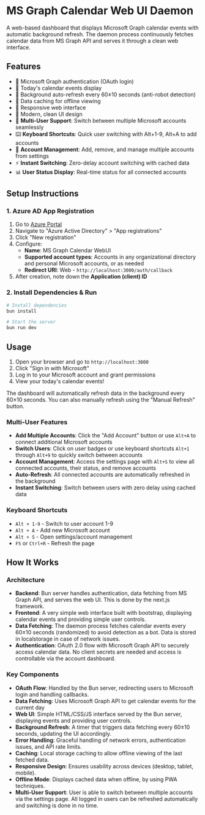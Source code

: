 # MS Graph Calendar Web UI Daemon

A web-based dashboard that displays Microsoft Graph calendar events with automatic background refresh. The daemon process continuously fetches calendar data from MS Graph API and serves it through a clean web interface.

## Features

- 🔐 Microsoft Graph authentication (OAuth login)
- 📅 Today's calendar events display  
- 🔄 Background auto-refresh every 60±10 seconds (anti-robot detection)
- 💾 Data caching for offline viewing
- 📱 Responsive web interface
- 🎨 Modern, clean UI design
- 👥 **Multi-User Support**: Switch between multiple Microsoft accounts seamlessly
- ⌨️ **Keyboard Shortcuts**: Quick user switching with Alt+1-9, Alt+A to add accounts
- 🔗 **Account Management**: Add, remove, and manage multiple accounts from settings
- ⚡ **Instant Switching**: Zero-delay account switching with cached data
- 📊 **User Status Display**: Real-time status for all connected accounts

## Setup Instructions

### 1. Azure AD App Registration

1. Go to [Azure Portal](https://portal.azure.com/)
2. Navigate to "Azure Active Directory" > "App registrations"
3. Click "New registration"
4. Configure:
   - **Name**: MS Graph Calendar WebUI
   - **Supported account types**: Accounts in any organizational directory and personal Microsoft accounts, or as needed
   - **Redirect URI**: Web - `http://localhost:3000/auth/callback`
5. After creation, note down the **Application (client) ID**

### 2. Install Dependencies & Run

```bash
# Install dependencies
bun install

# Start the server
bun run dev
```

## Usage

1. Open your browser and go to `http://localhost:3000`
2. Click "Sign in with Microsoft"
3. Log in to your Microsoft account and grant permissions
4. View your today's calendar events!

The dashboard will automatically refresh data in the background every 60±10 seconds. You can also manually refresh using the "Manual Refresh" button.

### Multi-User Features

- **Add Multiple Accounts**: Click the "Add Account" button or use `Alt+A` to connect additional Microsoft accounts
- **Switch Users**: Click on user badges or use keyboard shortcuts `Alt+1` through `Alt+9` to quickly switch between accounts
- **Account Management**: Access the settings page with `Alt+S` to view all connected accounts, their status, and remove accounts
- **Auto-Refresh**: All connected accounts are automatically refreshed in the background
- **Instant Switching**: Switch between users with zero delay using cached data

### Keyboard Shortcuts

- `Alt + 1-9` - Switch to user account 1-9
- `Alt + A` - Add new Microsoft account  
- `Alt + S` - Open settings/account management
- `F5` or `Ctrl+R` - Refresh the page

## How It Works

### Architecture

- **Backend**: Bun server handles authentication, data fetching from MS Graph API, and serves the web UI. This is done by the next.js framework.
- **Frontend**: A very simple web interface built with bootstrap, displaying calendar events and providing simple user controls.
- **Data Fetching**: The daemon process fetches calendar events every 60±10 seconds (randomized) to avoid detection as a bot. Data is stored in localstorage in case of network issues.
- **Authentication**: OAuth 2.0 flow with Microsoft Graph API to securely access calendar data. No client secrets are needed and access is controllable via the account dashboard.

### Key Components
- **OAuth Flow**: Handled by the Bun server, redirecting users to Microsoft login and handling callbacks.
- **Data Fetching**: Uses Microsoft Graph API to get calendar events for the current day
- **Web UI**: Simple HTML/CSS/JS interface served by the Bun server, displaying events and providing user controls.
- **Background Refresh**: A timer that triggers data fetching every 60±10 seconds, updating the UI accordingly.
- **Error Handling**: Graceful handling of network errors, authentication issues, and API rate limits.
- **Caching**: Local storage caching to allow offline viewing of the last fetched data.
- **Responsive Design**: Ensures usability across devices (desktop, tablet, mobile).
- **Offline Mode**: Displays cached data when offline, by using PWA techniques.
- **Multi-User Support**: User is able to switch between multiple accounts via the settings page. All logged in users can be refreshed automatically and switching is done in no time.
